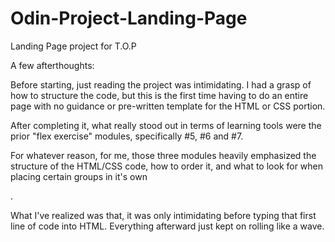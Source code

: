 # Odin-Project-Landing-Page
Landing Page project for T.O.P

A few afterthoughts:

Before starting, just reading the project was intimidating. I had a grasp of how to structure the code, but this is the first time having to do an entire page with no guidance or pre-written template for the HTML or CSS portion. 

After completing it, what really stood out in terms of learning tools were the prior "flex exercise" modules, specifically #5, #6 and #7.

For whatever reason, for me, those three modules heavily emphasized the structure of the HTML/CSS code, how to order it, and what to look for when placing certain groups in it's own <div>.

What I've realized was that, it was only intimidating before typing that first line of code into HTML. Everything afterward just kept on rolling like a wave.
